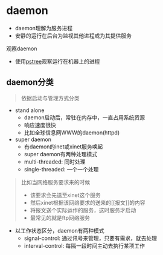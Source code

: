 # daemon

- daemon理解为服务进程
- 安静的运行在后台为监视其他进程或为其提供服务

观察daemon

- 使用[pstree](Linux_pstree.md)观察运行在机器上的进程

## daemon分类

> 依据启动与管理方式分类

- stand alone
  - daemon启动后，常驻在内存中，一直占用系统资源
  - 响应速度很快
  - 比如全球信息网WWW的daemon(httpd)
- super daemon
  - 有daemon的inet或xinet服务唤起
  - super daemon有两种处理模式
   - multi-threaded: 同时处理
   - single-threaded: 一个一个处理

> 比如当网络服务要求来的时候
> - 该要求会先送至xinet这个服务
> - 然后xinet根据该网络要求的送来的[[报文]]的内容
> - 将报文送个实际运作的服务，这时服务才启动
> - 最常见的就是ftp网络服务

- 以工作状态区分，daemon有两种模式
  - signal-control: 通过讯号来管理，只要有需求，就去处理
  - interval-control: 每隔一段时间主动去执行某项工作